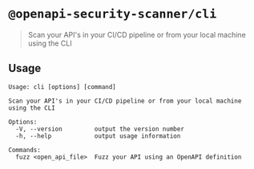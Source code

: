 # `@openapi-security-scanner/cli`

> Scan your API's in your CI/CD pipeline or from your local machine using the
> CLI

## Usage

```
Usage: cli [options] [command]

Scan your API's in your CI/CD pipeline or from your local machine using the CLI

Options:
  -V, --version         output the version number
  -h, --help            output usage information

Commands:
  fuzz <open_api_file>  Fuzz your API using an OpenAPI definition

```

